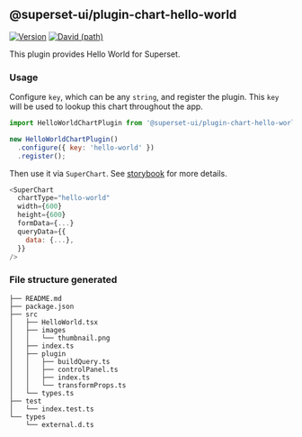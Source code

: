 ## @superset-ui/plugin-chart-hello-world

[![Version](https://img.shields.io/npm/v/@superset-ui/plugin-chart-hello-world.svg?style=flat-square)](https://img.shields.io/npm/v/@superset-ui/plugin-chart-hello-world.svg?style=flat-square)
[![David (path)](https://img.shields.io/david/apache-superset/superset-ui.svg?path=packages%2Fsuperset-ui-plugin-chart-hello-world&style=flat-square)](https://david-dm.org/apache-superset/superset-ui?path=packages/superset-ui-plugin-chart-hello-world)

This plugin provides Hello World for Superset.

### Usage

Configure `key`, which can be any `string`, and register the plugin. This `key` will be used to lookup this chart throughout the app.

```js
import HelloWorldChartPlugin from '@superset-ui/plugin-chart-hello-world';

new HelloWorldChartPlugin()
  .configure({ key: 'hello-world' })
  .register();
```

Then use it via `SuperChart`. See [storybook](https://apache-superset.github.io/superset-ui/?selectedKind=plugin-chart-hello-world) for more details.

```js
<SuperChart
  chartType="hello-world"
  width={600}
  height={600}
  formData={...}
  queryData={{
    data: {...},
  }}
/>
```

### File structure generated

```
├── README.md
├── package.json
├── src
│   ├── HelloWorld.tsx
│   ├── images
│   │   └── thumbnail.png
│   ├── index.ts
│   ├── plugin
│   │   ├── buildQuery.ts
│   │   ├── controlPanel.ts
│   │   ├── index.ts
│   │   └── transformProps.ts
│   └── types.ts
├── test
│   └── index.test.ts
└── types
    └── external.d.ts
```
